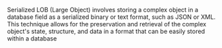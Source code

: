 Serialized LOB (Large Object) involves storing a complex object in a database field as a serialized binary or text format, such as JSON or XML. This technique allows for the preservation and retrieval of the complex object's state, structure, and data in a format that can be easily stored within a database